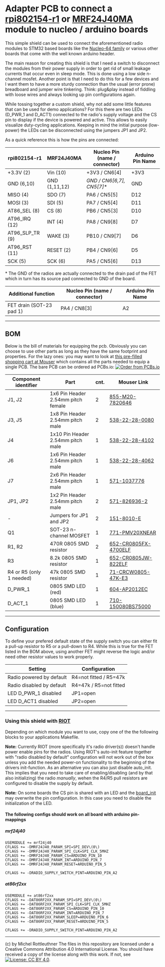 # Adapter PCB to connect a [rpi802154-r1](http://openlabs.co/OSHW/Raspberry-Pi-802.15.4-radio) or [MRF24J40MA](http://www.microchip.com/wwwproducts/en/MRF24J40MA) module to nucleo / arduino boards

This simple shield can be used to connect the aforementioned radio modules to STM32 based boards like the [Nucleo-64 family](http://www.st.com/resource/en/user_manual/dm00105823.pdf) or various other boards that come with the well known arduino header.

The main reason for creating this shield is that I need a switch to disconnect the modules from their power supply in order to get rid of small leakage currents that occur even in sleep mode. This is done using a low side n-channel mosfet. Another point is that I need to do this for a few devices and I want them to have a more sturdy connection than the usual (error prone) breadboard and jumper wire tinkering. Think: plug&play instead of fiddling with loose wires and always looking up pin configurations again.

While tossing together a custom shield, why not add some little features that can be used for demo applications? For this there are two LEDs (D_PWR_1 and D_ACT1) connected to the radio's supply voltage and the CS pin to display if the device is powered and active. This allows to easily visualize duty-cycling applications.
Keeping in mind the initial purpose (low-power) the LEDs can be disconnected using the jumpers JP1 and JP2.

As a quick reference this is how the pins are connected:

| rpi802154-r1    | MRF24J40MA    | Nucleo Pin (name / connector) | Arduino Pin Name  |
|-----------------|---------------|-------------------------------|-------------------|
| +3.3V (2)       | Vin (10)      | +3V3 / CN6[4]                 | +3V3              |
| GND (6,10)      | GND (1,11,12) | *GND  / CN6[6,7], CN5[7]**    | GND               |
| MISO (4)        | SDO (7)       | PA6  / CN5[5]                 | D12               |
| MOSI (3)        | SDI (5)       | PA7  / CN5[4]                 | D11               |
| AT86_SEL (8)    | CS  (8)       | PB6  / CN5[3]                 | D10               |
| AT96_IRQ (12)   | INT (4)       | PA8  / CN9[8]                 | D7                |
| AT96_SLP_TR (9) | WAKE (3)      | PB10 / CN9[7]                 | D6                |
| AT96_RST (11)   | RESET (2)     | PB4  / CN9[6]                 | D5                |
| SCK (5)         | SCK (6)       | PA5  / CN5[6]                 | D13               |

\* The GND of the radios are actually connected to the drain pad of the FET which in turn has its source pad connected to GND of the board.

| Additional function      | Nucleo Pin (name / connector) | Arduino Pin Name  |
|--------------------------|-------------------------------|-------------------|
| FET drain (SOT-23 pad 1) | PA4  / CN8[3]                 | A2                |

---
## BOM

Below is the bill of materials for equipping the pcb. Obviously you can choose to use other parts as long as they have the same footprint and properties. For the lazy ones: you may want to look at [this pre-filled shopping cart at Mouser](https://www.mouser.com/ProjectManager/ProjectDetail.aspx?AccessID=bb2e666ecb) which contains all the parts needed to equip a single PCB.
The bare PCB can be ordered ad PCBs.io:
<a href="https://www.pcbs.io/share/8RMjO"><img src="https://s3.amazonaws.com/pcbs.io/share.png" alt="Order from PCBs.io"></img></a>

| Component identifier      | Part                               | cnt. | Mouser Link                                                                      |
|---------------------------|------------------------------------|------|----------------------------------------------------------------------------------|
| J1, J2                    | 1x6 Pin Header 2.54mm pitch female | 2    | [855-M20-7820646](https://www.mouser.de/ProductDetail/855-M20-7820646)           |
| J3, J5                    | 1x8 Pin Header 2.54mm pitch male   | 2    | [538-22-28-0080](https://www.mouser.de/ProductDetail/538-22-28-0080)             |
| J4                        | 1x10 Pin Header 2.54mm pitch male  | 1    | [538-22-28-4102](https://www.mouser.de/ProductDetail/538-22-28-4102)             |
| J6                        | 1x6 Pin Header 2.54mm pitch male   | 1    | [538-22-28-4062](https://www.mouser.de/ProductDetail/538-22-28-4062)             |
| J7                        | 2x6 Pin Header 2.54mm pitch male   | 1    | [571-1037776](https://www.mouser.de/ProductDetail/571-1037776)                   |
| JP1, JP2                  | 1x2 Pin Header 2.54mm pitch male   | 2    | [571-826936-2](https://www.mouser.de/ProductDetail/571-826936-2)                 |
| -                         | Jumpers for JP1 and JP2            | 2    | [151-8010-E](https://www.mouser.de/ProductDetail/151-8010-E)                     |
| Q1                        | SOT-23 n-channel MOSFET            | 1    | [771-PMV20XNEAR](https://www.mouser.de/ProductDetail/771-PMV20XNEAR)             |
| R1, R2                    | 470R 0805 SMD resistor             | 2    | [652-CR0805FX-4700ELF ](https://www.mouser.de/ProductDetail/652-CR0805FX-1501ELF)|
| R3                        | 8.2k 0805 SMD resistor             | 1    | [652-CR0805JW-822ELF](https://www.mouser.de/ProductDetail/652-CR0805JW-822ELF)   |
| R4 or R5 (only 1 needed)  | 47k 0805 SMD resistor              | 1    | [71-CRCW0805-47K-E3](https://www.mouser.de/ProductDetail/71-CRCW0805-47K-E3)     |
| D_PWR_1                   | 0805 SMD LED (red)                 | 1    | [604-AP2012EC](https://www.mouser.de/ProductDetail/604-AP2012EC)                 |
| D_ACT_1                   | 0805 SMD LED (blue)                | 1    | [710-150080BS75000](https://www.mouser.de/ProductDetail/710-150080BS75000)       |

---
## Configuration

To define your prefered default state of the supply switch you can either fit a pull-up resistor to R5 or a pull-down to R4. While this is true for the FET listed in the BOM above, using another FET might reverse the logic and/or need other resistor values to work properly.

| Setting                   | Configuration             |
|---------------------------|---------------------------|
| Radio powered by default  | R4=not fitted / R5=47k    |
| Radio disabled by default | R4=47k / R5=not fitted    |
| LED D_PWR_1 disabled      | JP1=open                  |
| LED D_ACT1 disabled       | JP2=open                  |





---
### Using this shield with [RIOT](https://github.com/RIOT-OS/RIOT)
Depending on which module you want to use, copy one of the the following blocks to your applications Makefile.

**Note:**  Currently RIOT (more specifically it's radio driver(s)) doesn't handle power enable pins for the radios.
Using RIOT's auto-init feature together with "radio disabled by default" configuration will not work out of the box unless you add the needed power-on functionality to the beginning of the drivers init-function. As an alternative you can also just disable auto_init. This implies that you need to take care of enabling/disabling (and by that also initializing) the radio *manually*, wehen the R4/R5 pull resistors are configured to disable the supply by default.

**Note:**  On some boards the CS pin is shared with an LED and the [board_init](https://github.com/RIOT-OS/RIOT/blob/master/boards/common/nucleo/board.c) may overwrite the pin configuration. In this case you need to disable the initialization of the LED.

#### The following configs should work on all board with arduino pin-mappings
##### mrf24j40
```
USEMODULE += mrf24j40
CFLAGS += -DMRF24J40_PARAM_SPI=SPI_DEV\(0\)
CFLAGS += -DMRF24J40_PARAM_SPI_CLK=SPI_CLK_5MHZ
CFLAGS += -DMRF24J40_PARAM_CS=ARDUINO_PIN_10
CFLAGS += -DMRF24J40_PARAM_INT=ARDUINO_PIN_7
CFLAGS += -DMRF24J40_PARAM_RESET=ARDUINO_PIN_5

CFLAGS += -DRADIO_SUPPLY_SWITCH_PINT=ARDUINO_PIN_A2
```

##### at86rf2xx
```
USEMODULE += at86rf2xx
CFLAGS += -DAT86RF2XX_PARAM_SPI=SPI_DEV\(0\)
CFLAGS += -DAT86RF2XX_PARAM_SPI_CLK=SPI_CLK_5MHZ
CFLAGS += -DAT86RF2XX_PARAM_CS=ARDUINO_PIN_10
CFLAGS += -DAT86RF2XX_PARAM_INT=ARDUINO_PIN_7
CFLAGS += -DAT86RF2XX_PARAM_SLEEP=ARDUINO_PIN_6
CFLAGS += -DAT86RF2XX_PARAM_RESET=ARDUINO_PIN_5

CFLAGS += -DRADIO_SUPPLY_SWITCH_PINT=ARDUINO_PIN_A2
```

---

(c) by Michel Rottleuthner
The files in this repository are licensed under a Creative Commons Attribution 4.0 International License.
You should have received a copy of the license along with this work. If not, see [![License: CC BY 4.0](https://img.shields.io/badge/License-CC%20BY%204.0-lightgrey.svg)](https://creativecommons.org/licenses/by/4.0/).
